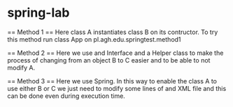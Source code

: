 # spring-lab

== Method 1 ==
Here class A instantiates class B on its contructor. To try this method run class App on pl.agh.edu.springtest.method1

== Method 2 ==
Here we use and Interface and a Helper class to make the process of changing from an object B to C easier and to be able to not modify A.

== Method 3 ==
Here we use Spring. In this way to enable the class A to use either B or C we just need to modify some lines of and XML file and this can be done even during execution time.
